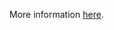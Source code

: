 More information [here](https://docs.paloaltonetworks.com/content/techdocs/en_US/prisma/prisma-cloud/prisma-cloud-code-security-policy-reference/azure-policies/azure-general-policies/ensure-that-cosmos-db-accounts-have-customer-managed-keys-to-encrypt-data-at-rest.html).
